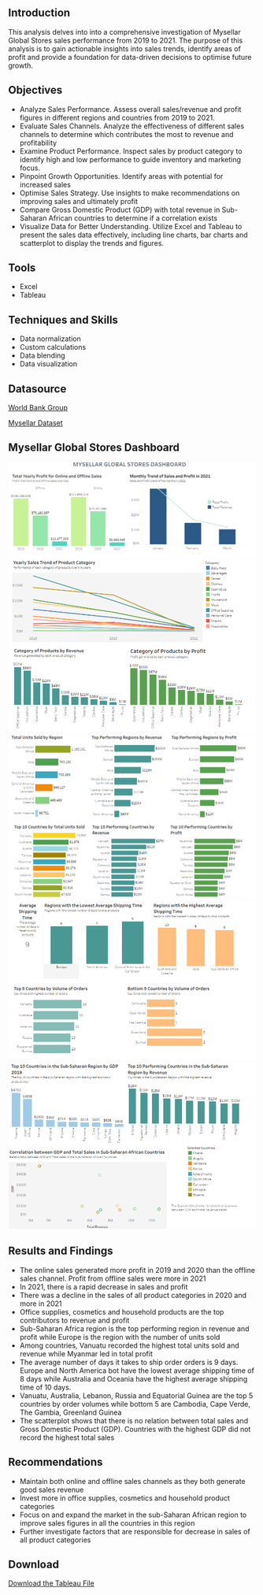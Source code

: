 ## Introduction

This analysis delves into into a comprehensive investigation of Mysellar Global Stores sales performance from 2019 to 2021. The purpose of this analysis is to gain actionable insights into sales trends, identify areas of profit and provide a foundation for data-driven decisions to optimise future growth.

## Objectives

- Analyze Sales Performance. Assess overall sales/revenue and profit figures in different regions and countries from 2019 to 2021.
- Evaluate Sales Channels. Analyze the effectiveness of different sales channels to determine which contributes the most to revenue and profitability
- Examine Product Performance. Inspect sales by product category to identify high and low performance to guide inventory and marketing focus.
- Pinpoint Growth Opportunities. Identify areas with potential for increased sales
- Optimise Sales Strategy. Use insights to make recommendations on improving sales and ultimately profit
- Compare Gross Domestic Product (GDP) with total revenue in Sub-Saharan African countries to determine if a correlation exists
-	Visualize Data for Better Understanding. Utilize Excel and Tableau to present the sales data effectively, including line charts, bar charts and scatterplot to display the trends and figures.
  
## Tools
- Excel
- Tableau
  
## Techniques and Skills
-	Data normalization
-	Custom calculations
-	Data blending 
-	Data visualization

## Datasource
<a href = "https://data.worldbank.org/indicator/NY.GDP.MKTP.CD?end=2021&locations=ZG&start=2019"> World Bank Group </a>

<a href = "https://github.com/BankeKayode/demo-Mysellar-Global-Stores-Sales-Analysis/blob/main/assets/Mysellar%20Global%20Sales%20Dataset.xlsx"> Mysellar Dataset <a/>

## Mysellar Global Stores Dashboard
![Dashboard 1](https://github.com/BankeKayode/demo-Mysellar-Global-Stores-Sales-Analysis/blob/main/assets/View%201.png)
![Dashboard 2](https://github.com/BankeKayode/demo-Mysellar-Global-Stores-Sales-Analysis/blob/main/assets/View%202.png)
![Dashboard 3](https://github.com/BankeKayode/demo-Mysellar-Global-Stores-Sales-Analysis/blob/main/assets/View%203.png)
![Dashboard 4](https://github.com/BankeKayode/demo-Mysellar-Global-Stores-Sales-Analysis/blob/main/assets/View%204.png)
![Dashboard 5](https://github.com/BankeKayode/demo-Mysellar-Global-Stores-Sales-Analysis/blob/main/assets/View%205.png)

## Results and Findings
-	The online sales generated more profit in 2019 and 2020 than the offline sales channel. Profit from offline sales were more in 2021
-	In 2021, there is a rapid decrease in sales and profit
-	There was a decline in the sales of all product categories in 2020 and more in 2021
-	Office supplies, cosmetics and household products are the top contributors to revenue and profit
-	Sub-Saharan Africa region is the top performing region in revenue and profit while Europe is the region with the number of units sold
-	Among countries, Vanuatu recorded the highest total units sold and revenue while Myanmar led in total profit
-	The average number of days it takes to ship order orders is 9 days. Europe and North America bot have the lowest average shipping time of 8 days while Australia and Oceania have the highest average shipping time of 10 days.
-	Vanuatu, Australia, Lebanon, Russia and Equatorial Guinea are the top 5 countries by order volumes while bottom 5 are Cambodia, Cape Verde, The Gambia, Greenland Guinea  
-	The scatterplot shows that there is no relation between total sales and Gross Domestic Product (GDP). Countries with the highest GDP did not record the highest total sales

## Recommendations

-	Maintain both online and offline sales channels as they both generate good sales revenue
-	Invest more in office supplies, cosmetics and household product categories 
-	Focus on and expand the market in the sub-Saharan African region to improve sales figures in all the countries in this region
-	Further investigate factors that are responsible for decrease in sales of all product categories

## Download
<a href = "https://public.tableau.com/app/profile/adebanke.kayode/viz/MySellarGlobalStoresDashboard/Dashboard1?publish=yes"> Download the Tableau File </a>

